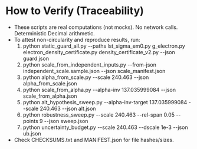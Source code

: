 # How to Verify (Traceability)
- These scripts are real computations (not mocks). No network calls. Deterministic Decimal arithmetic.
- To attest non-circularity and reproduce results, run:
  1) python static_guard_all.py --paths lst_sigma_em0.py g_electron.py electron_density_certificate.py density_certificate_v2.py --json guard.json
  2) python scale_from_independent_inputs.py --from-json independent_scale.sample.json --json scale_manifest.json
  3) python alpha_from_scale.py --scale 240.463 --json alpha_from_scale.json
  4) python scale_from_alpha.py --alpha-inv 137.035999084 --json scale_from_alpha.json
  5) python alt_hypothesis_sweep.py --alpha-inv-target 137.035999084 --scale 240.463 --json alt.json
  6) python robustness_sweep.py --scale 240.463 --rel-span 0.05 --points 9 --json sweep.json
  7) python uncertainty_budget.py --scale 240.463 --dscale 1e-3 --json ub.json
- Check CHECKSUMS.txt and MANIFEST.json for file hashes/sizes.
